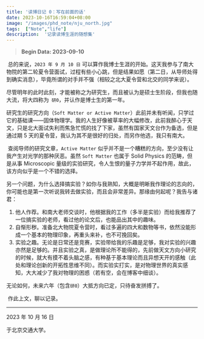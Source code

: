 ```yaml
---
title: '读博日记 0：写在前面的话'
date: 2023-10-16T16:59:04+08:00
image: "/images/phd_note/nju_north.jpg"
tags:  ["Note","life"]
description:  '记录读博生涯的随想集'
---
```




> **Begin Data: 2023-09-10**

​		总的来说，`2023 年 9 月 10 日` 可以算作我博士生涯的开始。这天我参与了南大物院的第二轮夏令营面试，过程有些小心跳，但是结果如愿（第二日，从导师处得到确实消息），毕竟所谓的对手并不强（相较之北大夏令营和北交的同学来说）。

​		尽管明年的此时此刻，才能被称之为研究生，而且被认为是硕士生阶段，但我也随大流，将大四称为` 研0`，并认作是博士生的第一年。

​		研究生的研究方向（`Soft Matter or Active Matter`）此前并未有听闻，只学过它的基础课——固体物理学。我的人生好像被草率的大幅修改，此前我醉心于天文，只是北大面试失利而焦急忙慌的找了下家，虽然有国家天文台作为备选，但是通过期 5 天的夏令营，我认为其不是很好的归处，而另作他选，我只有南大。

​		查阅导师的研究文章，`Active Matter` 似乎并不是一个糟糕的方向，至少没有让我产生对光学的那种厌恶。虽然 `Soft Matter` 也属于 Solid Physics 的范畴，但是从事 Microscopic 量级的实验研究，令人生恨的量子力学并不起作用，故此，该方向似乎是一个不错的选择。

​		另一个问题，为什么选择搞实验？如你与我熟知，大概是明晰我作理论的志向的，你可能也是第一次听说我转去做实验，而且会非常差异。那缘由何起呢？我告与诸君：

1. 他人作荐。和南大老师交谈时，他根据我的工作（多半是实验）而给我推荐了一位搞实验的老师，看过他的论文后，也能品出其中的趣味。
2. 自惭形秽。准备北大物院夏令营时，看过多遍的四大和数物等书，依然没能形成一个基本的物理印象，再重头来补，也不可挽回矣。
3. 实验之趣。无论是日常还是竞赛，实验带给我的乐趣是足够，我对实验的兴趣亦然是足够的。并且实验之真，是做理论所不能得的，先前做天文方向小研究的时候，就大有摸不着头脑之感，有种基于基本理论而且异想天开的感触（此处和理论创新的开拓性思维不同）。而实验实打实，是对物理世界的真实感知，大大减少了我对物理的困惑（若有空，会在博客中细谈）。

​		无论如何，未来六年（包含`研0`）大抵方向已定，只待奋发拼搏了。

​		作此上文，聊以记录。



---

2023 年 10 月 16 日 

于北京交通大学。

